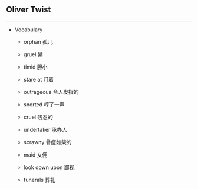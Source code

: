## Oliver Twist

<hr>

- Vocabulary


    - orphan 孤儿

    - gruel 粥

    -  timid 胆小

    - stare at 盯着


    -  outrageous 令人发指的

    -  snorted  哼了一声

    - cruel 残忍的

    - undertaker 承办人

    - scrawny 骨瘦如柴的

    - maid 女佣

    - look down upon 鄙视

    - funerals 葬礼
    